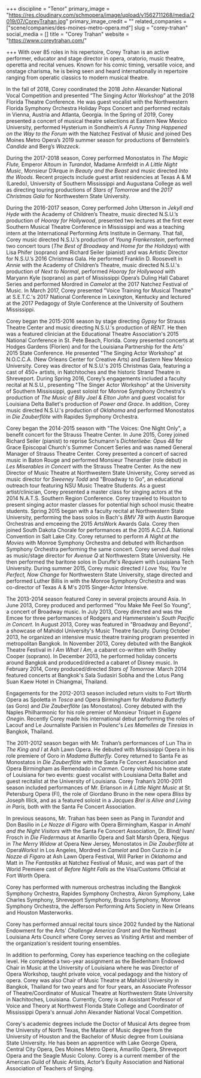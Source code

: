 +++
discipline = "Tenor"
primary_image = "https://res.cloudinary.com/schmopera/image/upload/v1562711268/media/2019/07/CoreyTrahan.jpg"
primary_image_credit = ""
related_companies = ["scene/companies/des-moines-metro-opera.md"]
slug = "corey-trahan"
social_media = []
title = "Corey Trahan"
website = "https://www.coreytrahan.com/"

+++
With over 85 roles in his repertoire, Corey Trahan is an active performer, educator and stage director in opera, oratorio, music theatre, operetta and recital venues. Known for his comic timing, versatile voice, and onstage charisma, he is being seen and heard internationally in repertoire ranging from operatic classics to modern musical theatre.

In the fall of 2018, Corey coordinated the 2018 John Alexander National Vocal Competition and presented “The Singing Actor Workshop” at the 2018 Florida Theatre Conference. He was guest vocalist with the Northwestern Florida Symphony Orchestra Holiday Pops Concert and performed recitals in Vienna, Austria and Atlanta, Georgia. In the Spring of 2019, Corey presented a concert of musical theatre selections at Eastern New Mexico University, performed Hysterium in Sondheim’s _A Funny Thing Happened on the Way to the Forum_ with the Natchez Festival of Music and joined Des Moines Metro Opera’s 2019 summer season for productions of Bernstein’s _Candide_ and Berg’s _Wozzeck_.

During the 2017-2018 season, Corey performed Monostatos in _The Magic Flute,_ Emperor Altoum in _Turandot_, Madame Armfeldt in _A Little Night Music_, Monsieur D’Arque in _Beauty and the Beast_ and music directed _Into the Woods_. Recent projects include guest artist residencies at Texas A & M (Laredo), University of Southern Mississippi and Augustana College as well as directing touring productions of _Stars of Tomorrow_ and the _2017 Christmas Gala_ for Northwestern State University.

During the 2016-2017 season, Corey performed John Utterson in _Jekyll and Hyde_ with the Academy of Children’s Theatre, music directed N.S.U.’s production of _Hooray for Hollywood_, presented two lectures at the first ever Southern Musical Theatre Conference in Mississippi and was a teaching intern at the International Performing Arts Institute in Germany. That fall, Corey music directed N.S.U.’s production of _Young Frankenstein_, performed two concert tours (_The Best of Broadway_ and _Home for the Holidays_) with Lisa Phifer (soprano) and Richard Seiler (pianist) and was Artistic Director for N.S.U.’s 2016 Christmas Gala. He performed Franklin D. Roosevelt in _Annie_ with the Academy of Children’s Theatre, music directed N.S.U.'s production of _Next to Normal_, performed _Hooray for Hollywood_ with Maryann Kyle (soprano) as part of Mississippi Opera’s Duling Hall Cabaret Series and performed Mordred in _Camelot_ at the 2017 Natchez Festival of Music. In March 2017, Corey presented "Voice Training for Musical Theatre" at S.E.T.C.'s 2017 National Conference in Lexington, Kentucky and lectured at the 2017 Pedagogy of Style Conference at the University of Southern Mississippi.

  
Corey began the 2015-2016 season by stage directing _Gypsy_ for Strauss Theatre Center and music directing N.S.U.'s production of _RENT._ He then was a featured clinician at the Educational Theatre Association's 2015 National Conference in St. Pete Beach, Florida. Corey presented concerts at Hodges Gardens (Florien) and for the Louisiana Partnership for the Arts' 2015 State Conference. He presented "The Singing Actor Workshop" at N.O.C.C.A. (New Orleans Center for Creative Arts) and Eastern New Mexico University. Corey was director of N.S.U.'s 2015 Christmas Gala, featuring a cast of 450+ artists, in Natchitoches and the historic Strand Theatre in Shreveport. During Spring 2016, Corey’s engagements included a faculty recital at N.S.U., presenting "The Singer Actor Workshop" at the University of Southern Mississippi, guest soloist for Monroe Symphony Orchestra's production of _The Music of Billy Joel & Elton John_ and guest vocalist for Louisiana Delta Ballet's production of _Power and Grace_. In addition, Corey music directed N.S.U.'s production of _Oklahoma_ and performed Monostatos in _Die Zauberflöte_ with Rapides Symphony Orchestra.   
  
Corey began the 2014-2015 season with "The Voices: One Night Only", a benefit concert for the Strauss Theatre Center. In June 2015, Corey joined Richard Seiler (pianist) to reprise Schumann's _Dichterliebe: Opus 48_ for Grace Episcopal Church's Summer Concert Series and was named General Manager of Strauss Theatre Center. Corey presented a concert of sacred music in Baton Rouge and performed Monsieur Thenardier (role debut) in _Les Miserables in Concert_ with the Strauss Theatre Center. As the new Director of Music Theatre at Northwestern State University, Corey served as music director for _Sweeney Todd_ and "Broadway to Go", an educational outreach tour featuring NSU Music Theatre Students. As a guest artist/clinician, Corey presented a master class for singing actors at the 2014 N.A.T.S. Southern Region Conference. Corey traveled to Houston to present singing actor master classes for potential high school music theatre students. Spring 2015 began with a faculty recital at Northwestern State University, performing the bass solos in Bach's _BMV 78_ with Austin Baroque Orchestras and emceeing the 2015 ArtsWork Awards Gala. Corey then joined South Dakota Chorale for performances at the 2015 A.C.D.A. National Convention in Salt Lake City. Corey returned to perform _A Night at the Movies_ with Monroe Symphony Orchestra and debuted with Richardson Symphony Orchestra performing the same concert. Corey served dual roles as music/stage director for _Avenue Q_ at Northwestern State University. He then performed the baritone solos in Durufle's _Requiem_ with Louisiana Tech University. During summer 2015, Corey music directed _I Love You, You're Perfect, Now Change_ for Northwestern State University, stage directed and performed Luther Billis in with the Monroe Symphony Orchestra and was co-director of Texas A & M's 2015 Singer-Actor Intensive.   
  
The 2013-2014 season featured Corey in several projects around Asia. In June 2013, Corey produced and performed "You Make Me Feel So Young", a concert of Broadway music. In July 2013, Corey directed and was the Emcee for three performances of Rodgers and Hammerstein's _South Pacific in Concert_. In August 2013, Corey was featured in "Broadway and Beyond", a showcase of Mahidol University's Music Theatre faculty. During October 2013, he organized an intensive music theatre training program presented in metropolitan Bangkok. In November 2013, Corey debuted with the Bangkok Theatre Festival in _I Am What I Am_, a cabaret co-written with Shelley Cooper (soprano). In December 2013, he performed holiday concerts around Bangkok and produced/directed a cabaret of Disney music. In February 2014, Corey produced/directed _Stars of Tomorrow_. March 2014 featured concerts at Bangkok's Sala Sudasiri Sobha and the Lotus Pang Suan Kaew Hotel in Chiangmai, Thailand.   
  
Engagements for the 2012-2013 season included return visits to Fort Worth Opera as Spoletta in _Tosca_ and Opera Birmingham for _Madama Butterfly_ (as Goro) and _Die Zauberflöte_ (as Monostatos). Corey debuted with the Naples Philharmonic for his role premier of Monsieur Triquet in _Eugene Onegin_. Recently Corey made his international debut performing the roles of Lacouf and Le Journaliste Parisien in Poulenc's _Les Mamelles de Tiresias_ in Bangkok, Thailand.   
  
The 2011-2012 season began with Mr. Trahan’s performances of Lun Tha in _The King and I_ at Ash Lawn Opera. He debuted with Mississippi Opera in his role premiere of Goro in _Madama Butterfly._ Corey returned to Santa Fe as Monostatos in _Die Zauberflöte_ with the Santa Fe Concert Association and Opera Birmingham as Remendado in _Carmen_. Corey visited his home state of Louisiana for two events: guest vocalist with Louisiana Delta Ballet and guest recitalist at the University of Louisiana. Corey Trahan’s 2010-2011 season included performances of Mr. Erlanson in _A Little Night Music_ at St. Petersburg Opera (Fl), the role of Giordano Bruno in the new opera _Bliss_ by Joseph Illick, and as a featured soloist in a _Jacques Brel is Alive and Living in Paris,_ both with the Santa Fe Concert Association.   
  
In previous seasons, Mr. Trahan has been seen as Pang in _Turandot_ and Don Basilio in _Le Nozze di Figaro_ with Opera Birmingham, Kaspar in _Amahl and the Night Visitors_ with the Santa Fe Concert Association, Dr. Blind/ Ivan/ Frosch in _Die Fledermaus_ at Amarillo Opera and Salt Marsh Opera, Njegus in _The Merry Widow_ at Opera New Jersey, Monostatos in _Die Zauberflöte_ at OperaWorks! in Los Angeles, Mordred in _Camelot_ and Don Curzio in _Le Nozze di Figaro_ at Ash Lawn Opera Festival, Will Parker in _Oklahoma_ and Matt in _The Fantastiks_ at Natchez Festival of Music, and was part of the World Premiere cast of _Before Night Falls_ as the Visa/Customs Official at Fort Worth Opera.   
  
Corey has performed with numerous orchestras including the Bangkok Symphony Orchestra, Rapides Symphony Orchestra, Akron Symphony, Lake Charles Symphony, Shreveport Symphony, Brazos Symphony, Monroe Symphony Orchestra, the Jefferson Performing Arts Society in New Orleans and Houston Masterworks.   
  
Corey has performed annual recital tours since 2002 funded by the National Endowment for the Arts' _Challenge America Grant_ and the Northeast Louisiana Arts Council where Corey serves as Visiting Artist and member of the organization's resident touring ensembles.   
  
In addition to performing, Corey has experience teaching on the collegiate level. He completed a two-year assignment as the Biedenharn Endowed Chair in Music at the University of Louisiana where he was Director of Opera Workshop, taught private voice, vocal pedagogy and the history of opera. Corey was also Chair of Music Theatre at Mahidol University in Bangkok, Thailand for two years and for four years, an Associate Professor of Theatre/Coordinator of Musical Theatre at Northwestern State University in Nachitoches, Louisiana. Currently, Corey is an Assistant Professor of Voice and Theory at Northwest Florida State College and Coordinator of Mississippi Opera's annual John Alexander National Vocal Competition.  
  
Corey's academic degrees include the Doctor of Musical Arts degree from the University of North Texas, the Master of Music degree from the University of Houston and the Bachelor of Music degree from Louisiana State University. He has been an apprentice with Lake George Opera, Central City Opera, Des Moines Metro Opera, Amarillo Opera, Shreveport Opera and the Seagle Music Colony. Corey is a current member of the American Guild of Music Artists, Actor’s Equity Association and National Association of Teachers of Singing.
